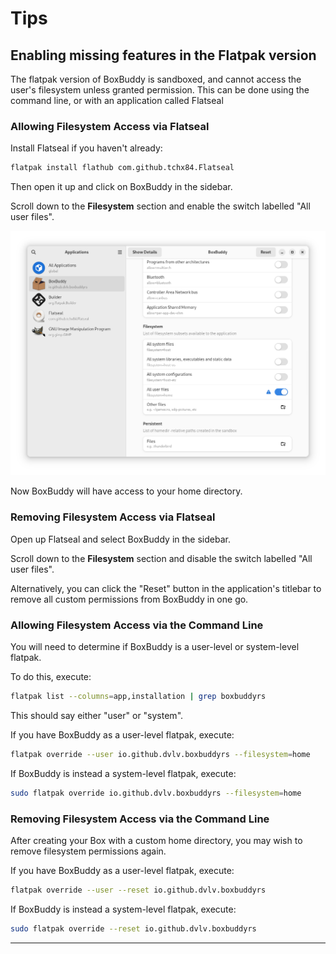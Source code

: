 # Tips

## Enabling missing features in the Flatpak version

The flatpak version of BoxBuddy is sandboxed, and cannot access the user's filesystem unless granted permission. This can be done using the command line, or with an application called Flatseal

### Allowing Filesystem Access via Flatseal
Install Flatseal if you haven't already:

```bash
flatpak install flathub com.github.tchx84.Flatseal
```

Then open it up and click on BoxBuddy in the sidebar.

Scroll down to the **Filesystem** section and enable the switch labelled "All user files".

![Flatseal](flatseal-home-permissions.png)

Now BoxBuddy will have access to your home directory.

### Removing Filesystem Access via Flatseal

Open up Flatseal and select BoxBuddy in the sidebar.

Scroll down to the **Filesystem** section and disable the switch labelled "All user files".

Alternatively, you can click the "Reset" button in the application's titlebar to remove all custom permissions from BoxBuddy in one go.

### Allowing Filesystem Access via the Command Line
You will need to determine if BoxBuddy is a user-level or system-level flatpak.

To do this, execute:

```bash
flatpak list --columns=app,installation | grep boxbuddyrs
```

This should say either "user" or "system".

If you have BoxBuddy as a user-level flatpak, execute:

```bash
flatpak override --user io.github.dvlv.boxbuddyrs --filesystem=home
```

If BoxBuddy is instead a system-level flatpak, execute:

```bash
sudo flatpak override io.github.dvlv.boxbuddyrs --filesystem=home
```

### Removing Filesystem Access via the Command Line
After creating your Box with a custom home directory, you may wish to remove filesystem permissions again.



If you have BoxBuddy as a user-level flatpak, execute:

```bash
flatpak override --user --reset io.github.dvlv.boxbuddyrs 
```

If BoxBuddy is instead a system-level flatpak, execute:

```bash
sudo flatpak override --reset io.github.dvlv.boxbuddyrs
```

------
